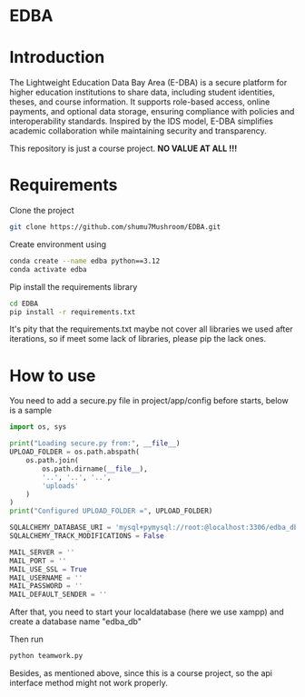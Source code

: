 # EDBA

# Introduction

The Lightweight Education Data Bay Area (E-DBA) is a secure platform for higher education institutions to share data, including student identities, theses, and course information. It supports role-based access, online payments, and optional data storage, ensuring compliance with policies and interoperability standards. Inspired by the IDS model, E-DBA simplifies academic collaboration while maintaining security and transparency.

This repository is just a course project. **NO VALUE AT ALL !!!**

# Requirements

Clone the project

```bash
git clone https://github.com/shumu7Mushroom/EDBA.git
```

Create environment using

```bash
conda create --name edba python==3.12
conda activate edba
```

Pip install the requirements library

```bash
cd EDBA
pip install -r requirements.txt
```

It's pity that the requirements.txt maybe not cover all libraries we used after iterations, so if meet some lack of libraries, please pip the lack ones.

# How to use

You need to add a secure.py file in project/app/config before starts, below is a sample

```python
import os, sys

print("Loading secure.py from:", __file__)
UPLOAD_FOLDER = os.path.abspath(
    os.path.join(
        os.path.dirname(__file__),
        '..', '..', '..',
        'uploads'
    )
)
print("Configured UPLOAD_FOLDER =", UPLOAD_FOLDER)

SQLALCHEMY_DATABASE_URI = 'mysql+pymysql://root:@localhost:3306/edba_db?charset=utf8mb4'
SQLALCHEMY_TRACK_MODIFICATIONS = False

MAIL_SERVER = ''
MAIL_PORT = ''
MAIL_USE_SSL = True
MAIL_USERNAME = ''
MAIL_PASSWORD = ''
MAIL_DEFAULT_SENDER = ''
```

After that, you need to start your localdatabase (here we use xampp) and create a database name "edba_db"

Then run

```bash
python teamwork.py
```

Besides, as mentioned above, since this is a course project, so the api interface method might not work properly.
